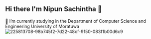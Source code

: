 ## Hi there I'm Nipun Sachintha 👋
🌱 I’m currently studying in the Department of Computer Science and Engineering University of Moratuwa
![225813708-98b745f2-7d22-48cf-9150-083f1b00d6c9](https://github.com/user-attachments/assets/b2491cf4-ca92-4f9d-b892-ceca85f24254)

<!--
**NipunSachintha/NipunSachintha** is a ✨ _special_ ✨ repository because its `README.md` (this file) appears on your GitHub profile.

Here are some ideas to get you started:

- 🔭 I’m currently working on ...
- 🌱 I’m currently learning ...
- 👯 I’m looking to collaborate on ...
- 🤔 I’m looking for help with ...
- 💬 Ask me about ...
- 📫 How to reach me: ...
- 😄 Pronouns: ...
- ⚡ Fun fact: ...
-->
